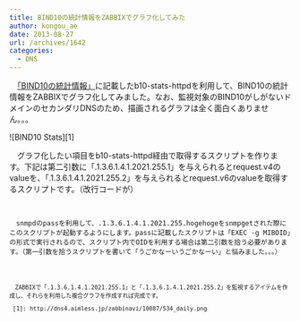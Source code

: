 ```yaml
---
title: BIND10の統計情報をZABBIXでグラフ化してみた
author: kongou_ae
date: 2013-08-27
url: /archives/1642
categories:
  - DNS
---
```

　<a href="http://aimless.jp/blog/blog/archives/1634" title="BIND10の統計情報" target="_blank">「BIND10の統計情報」</a>に記載したb10-stats-httpdを利用して、BIND10の統計情報をZABBIXでグラフ化してみました。なお、監視対象のBIND10がしがないドメインのセカンダリDNSのため、描画されるグラフは全く面白くありません。。。

![BIND10 Stats][1]
  
　グラフ化したい項目をb10-stats-httpd経由で取得するスクリプトを作ります。下記は第二引数に「.1.3.6.1.4.1.2021.255.1」を与えられるとrequest.v4のvalueを、「.1.3.6.1.4.1.2021.255.2」を与えられるとrequest.v6のvalueを取得するスクリプトです。（改行コードが） 

<pre><code>

　snmpdのpassを利用して、.1.3.6.1.4.1.2021.255.hogehogeをsnmpgetされた際にこのスクリプトが起動するようにします。passに記載したスクリプトは「EXEC -g MIBOID」の形式で実行されるので、スクリプト内でOIDを利用する場合は第二引数を拾う必要があります。（第一引数を拾うスクリプトを書いて「うごかなーいうごかなーい」と悩みました。。。） 

<pre><code>

　ZABBIXで「.1.3.6.1.4.1.2021.255.1」と「.1.3.6.1.4.1.2021.255.2」を監視するアイテムを作成し、それらを利用した複合グラフを作成すれば完成です。

 [1]: http://dns4.aimless.jp/zabbinavi/10087/534_daily.png